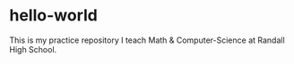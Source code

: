 # hello-world
This is my practice repository
I teach Math & Computer-Science at Randall High School.
